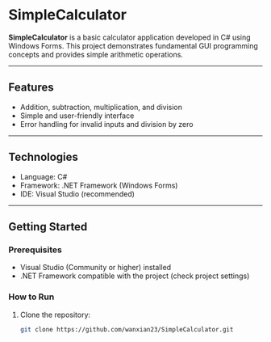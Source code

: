 # SimpleCalculator

**SimpleCalculator** is a basic calculator application developed in C# using Windows Forms. This project demonstrates fundamental GUI programming concepts and provides simple arithmetic operations.

---

## Features

- Addition, subtraction, multiplication, and division
- Simple and user-friendly interface
- Error handling for invalid inputs and division by zero

---

## Technologies

- Language: C#
- Framework: .NET Framework (Windows Forms)
- IDE: Visual Studio (recommended)

---

## Getting Started

### Prerequisites

- Visual Studio (Community or higher) installed
- .NET Framework compatible with the project (check project settings)

### How to Run

1. Clone the repository:

   ```bash
   git clone https://github.com/wanxian23/SimpleCalculator.git
